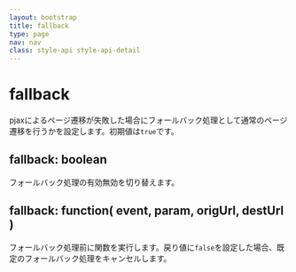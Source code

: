```yaml
---
layout: bootstrap
title: fallback
type: page
nav: nav
class: style-api style-api-detail
---
```


# fallback
pjaxによるページ遷移が失敗した場合にフォールバック処理として通常のページ遷移を行うかを設定します。初期値は`true`です。

## fallback: boolean
フォールバック処理の有効無効を切り替えます。

## fallback: function( event, param, origUrl, destUrl )
フォールバック処理前に関数を実行します。戻り値に`false`を設定した場合、既定のフォールバック処理をキャンセルします。

